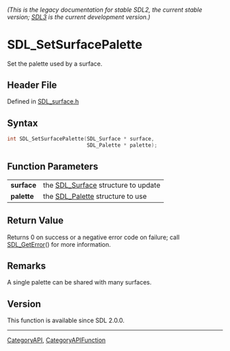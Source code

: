 ###### (This is the legacy documentation for stable SDL2, the current stable version; [SDL3](https://wiki.libsdl.org/SDL3/) is the current development version.)
# SDL_SetSurfacePalette

Set the palette used by a surface.

## Header File

Defined in [SDL_surface.h](https://github.com/libsdl-org/SDL/blob/SDL2/include/SDL_surface.h)

## Syntax

```c
int SDL_SetSurfacePalette(SDL_Surface * surface,
                          SDL_Palette * palette);

```

## Function Parameters

|                 |                                                    |
| --------------- | -------------------------------------------------- |
| **surface**     | the [SDL_Surface](SDL_Surface) structure to update |
| **palette**     | the [SDL_Palette](SDL_Palette) structure to use    |

## Return Value

Returns 0 on success or a negative error code on failure; call
[SDL_GetError](SDL_GetError)() for more information.

## Remarks

A single palette can be shared with many surfaces.

## Version

This function is available since SDL 2.0.0.

----
[CategoryAPI](CategoryAPI), [CategoryAPIFunction](CategoryAPIFunction)


